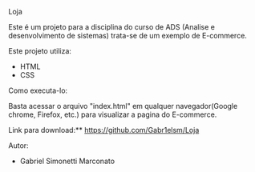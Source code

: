 Loja

Este é um projeto para a disciplina do curso de ADS (Analise e desenvolvimento de sistemas) trata-se de um exemplo de E-commerce.

Este projeto utiliza:

- HTML
- CSS

Como executa-lo:
 
 Basta acessar o arquivo "index.html" em qualquer navegador(Google chrome, Firefox, etc.) para visualizar a pagina do E-commerce.

Link para download:** https://github.com/Gabr1elsm/Loja

Autor:
 - Gabriel Simonetti Marconato
